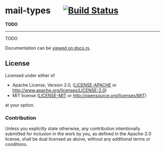 
# mail-types &emsp; [![Build Status](https://travis-ci.org/1aim/mail_types.svg?branch=master)](https://travis-ci.org/1aim/mail_types)

**TODO**

---

TODO


Documentation can be [viewed on docs.rs](https://docs.rs/mail-types).


## License

Licensed under either of

 * Apache License, Version 2.0, ([LICENSE-APACHE](LICENSE-APACHE) or http://www.apache.org/licenses/LICENSE-2.0)
 * MIT license ([LICENSE-MIT](LICENSE-MIT) or http://opensource.org/licenses/MIT)

at your option.

### Contribution

Unless you explicitly state otherwise, any contribution intentionally submitted
for inclusion in the work by you, as defined in the Apache-2.0 license, shall be dual licensed as above, without any
additional terms or conditions.
